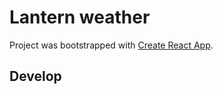 # Lantern weather

Project was bootstrapped with [Create React App](https://github.com/facebook/create-react-app).

## Develop



